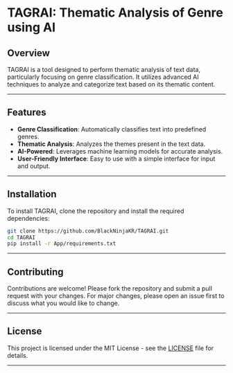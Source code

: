 # TAGRAI: Thematic Analysis of Genre using AI

## Overview
TAGRAI is a tool designed to perform thematic analysis of text data, particularly focusing on genre classification. It utilizes advanced AI techniques to analyze and categorize text based on its thematic content.

---

## Features
- **Genre Classification**: Automatically classifies text into predefined genres.
- **Thematic Analysis**: Analyzes the themes present in the text data.
- **AI-Powered**: Leverages machine learning models for accurate analysis.
- **User-Friendly Interface**: Easy to use with a simple interface for input and output.

---

## Installation
To install TAGRAI, clone the repository and install the required dependencies:

```bash
git clone https://github.com/BlackNinjaKR/TAGRAI.git
cd TAGRAI
pip install -r App/requirements.txt
```
<!-- ## Usage
To use TAGRAI, run the main script with your text data:

```bash
python main.py --input your_text_file.txt --output results.json
``` -->

---

## Contributing
Contributions are welcome! Please fork the repository and submit a pull request with your changes. For major changes, please open an issue first to discuss what you would like to change.

---

## License
This project is licensed under the MIT License - see the [LICENSE](LICENSE) file for details.

---

<!-- ## Acknowledgements
Thanks to all contributors and the open-source community for their support and contributions to this project. Special thanks to the developers of the libraries used in this project.

---

## Roadmap
- [ ] Implement additional genre classification models
- [ ] Improve user interface and user experience
- [ ] Add support for more file formats
- [ ] Enhance documentation and tutorials   
- [ ] Conduct user testing and gather feedback for improvements

--- -->